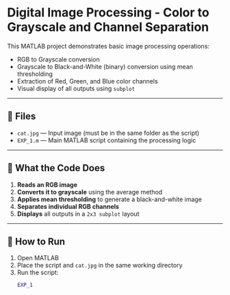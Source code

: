 # Digital Image Processing - Color to Grayscale and Channel Separation

This MATLAB project demonstrates basic image processing operations:
- RGB to Grayscale conversion
- Grayscale to Black-and-White (binary) conversion using mean thresholding
- Extraction of Red, Green, and Blue color channels
- Visual display of all outputs using `subplot`

---

## 📁 Files
- `cat.jpg` — Input image (must be in the same folder as the script)
- `EXP_1.m` — Main MATLAB script containing the processing logic

---

## 🧠 What the Code Does

1. **Reads an RGB image**
2. **Converts it to grayscale** using the average method
3. **Applies mean thresholding** to generate a black-and-white image
4. **Separates individual RGB channels**
5. **Displays** all outputs in a `2x3 subplot` layout

---

## 🔧 How to Run

1. Open MATLAB
2. Place the script and `cat.jpg` in the same working directory
3. Run the script:
   ```matlab
   EXP_1
